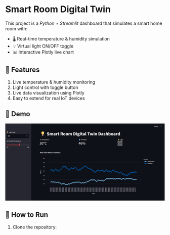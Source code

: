 # Smart Room Digital Twin

This project is a *Python + Streamlit* dashboard that simulates a smart home room with:

- 🌡 Real-time temperature & humidity simulation
- 💡 Virtual light ON/OFF toggle
- 📊 Interactive Plotly live chart

## 🔹 Features

1. Live temperature & humidity monitoring
2. Light control with toggle button
3. Live data visualization using Plotly
4. Easy to extend for real IoT devices

## 🔹 Demo

![Dashboard Screenshot](screenshot.png)

## 🔹 How to Run


1. Clone the repository:

